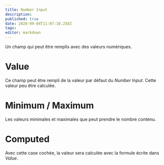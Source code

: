 ```yaml
---
title: Number Input
description: 
published: true
date: 2020-09-04T11:07:10.258Z
tags: 
editor: markdown
---
```


Un champ qui peut être remplis avec des valeurs numériques.

# Value
Ce champ peut être rempli de la valeur par défaut du *Number Input*. Cette valeur peu être calculée.

# Minimum / Maximum
Les valeurs minimales et maximales que peut prendre le nombre contenu.

# Computed
Avec cette case cochée, la valeur sera calculée avec la formule écrite dans *Value*.
